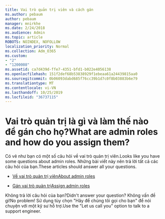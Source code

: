 ```yaml
---
title: Vai trò quản trị viên và cách gán
ms.author: pebaum
author: pebaum
manager: mnirkhe
ms.date: 2/24/2018
ms.audience: Admin
ms.topic: article
ROBOTS: NOINDEX, NOFOLLOW
localization_priority: Normal
ms.collection: Adm_O365
ms.custom:
- "2"
- "1200008"
ms.assetid: ca7d439d-ffe7-4351-bfd1-b022e4056138
ms.openlocfilehash: 151f2def68b53838929f1ebeaa61a24439815aa0
ms.sourcegitcommit: 0b06093dabd685f76cc39b1d7c0f8b03883b6e79
ms.translationtype: MT
ms.contentlocale: vi-VN
ms.lasthandoff: 10/25/2019
ms.locfileid: "36737115"
---
```

# <a name="what-are-admin-roles-and-how-do-you-assign-them"></a><span data-ttu-id="c1448-102">Vai trò quản trị là gì và làm thế nào để gán cho họ?</span><span class="sxs-lookup"><span data-stu-id="c1448-102">What are admin roles and how do you assign them?</span></span>

<span data-ttu-id="c1448-103">Có vẻ như bạn có một số câu hỏi về vai trò quản trị viên.</span><span class="sxs-lookup"><span data-stu-id="c1448-103">Looks like you have some questions about admin roles.</span></span> <span data-ttu-id="c1448-104">Những bài viết này nên trả lời tất cả các câu hỏi của bạn.</span><span class="sxs-lookup"><span data-stu-id="c1448-104">These articles should answer all your questions.</span></span>
  
- [<span data-ttu-id="c1448-105">Về vai trò quản trị viên</span><span class="sxs-lookup"><span data-stu-id="c1448-105">About admin roles</span></span>](https://docs.microsoft.com/office365/admin/add-users/about-admin-roles)

- [<span data-ttu-id="c1448-106">Gán vai trò quản trị</span><span class="sxs-lookup"><span data-stu-id="c1448-106">Assign admin roles</span></span>](https://docs.microsoft.com/office365/admin/add-users/assign-admin-roles)

<span data-ttu-id="c1448-107">Không trả lời câu hỏi của bạn?</span><span class="sxs-lookup"><span data-stu-id="c1448-107">Didn't answer your question?</span></span> <span data-ttu-id="c1448-108">Không vấn đề gì!</span><span class="sxs-lookup"><span data-stu-id="c1448-108">No problem!</span></span> <span data-ttu-id="c1448-109">Sử dụng tùy chọn "Hãy để chúng tôi gọi cho bạn" để nói chuyện với một kỹ sư hỗ trợ.</span><span class="sxs-lookup"><span data-stu-id="c1448-109">Use the "Let us call you" option to talk to a support engineer.</span></span>
  